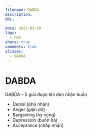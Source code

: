 ```yaml
---
filename: DABDA
description: 
URL: 

date: 2022-03-20
tags:
  - hmm
share: true
comments: true
aliases:
  - DABDA
---
```

# DABDA

DABDA – 5 giai đoạn khi đón nhận buồn

- Denial (phủ nhận)
- Anger (giận dữ)
- Bargaining (hy vọng)
- Depression (buồn bã)
- Acceptance (chấp nhận)
